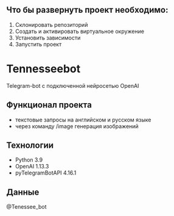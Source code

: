 ## Что бы развернуть проект необходимо:
1. Склонировать репозиторий
2. Создать и активировать виртуальное окружение
2. Установить зависимости 
3. Запустить проект

# Tennesseebot 
Telegram-bot с подключенной нейросетью OpenAI

## Функционал проекта
- текстовые запросы на английском и русском языке
- через команду /image генерация изображений
## Технологии
- Python 3.9
- OpenAI 1.13.3
- pyTelegramBotAPI 4.16.1

## Данные
@Tenessee_bot